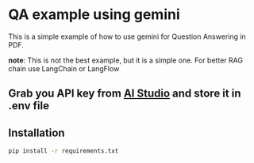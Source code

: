 # QA example using gemini

This is a simple example of how to use gemini for Question Answering in PDF. 

**note**: This is not the best example, but it is a simple one. For better RAG chain use LangChain or LangFlow



## **Grab you API key from  [AI Studio](https://aistudio.google.com/app/apikey) and store it in .env file**


## Installation

```bash
pip install -r requirements.txt
```

